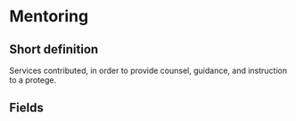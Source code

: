 # Mentoring
## Short definition
Services contributed, in order to provide counsel, guidance, and instruction to a protege.
## Fields
